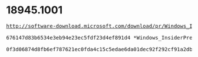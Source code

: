 # 18945.1001

<pre>
<a href="http://software-download.microsoft.com/download/pr/Windows_InsiderPreview_SDK_en-us_18945_1.iso">http://software-download.microsoft.com/download/pr/Windows_InsiderPreview_SDK_en-us_18945_1.iso</a>

676147d83b6534e3eb94e23ec5fdf23d4ef891d4 *Windows_InsiderPreview_SDK_en-us_18945_1.iso

0f3d06874d8fb6ef787621ec0fda4c15c5edae6da01dec92f292cf91a2db9b8a *Windows_InsiderPreview_SDK_en-us_18945_1.iso
</pre>
